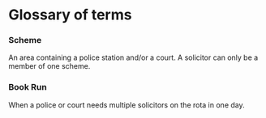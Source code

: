 # Glossary of terms

### Scheme   
An area containing a police station and/or a court. A solicitor can only be a member of one scheme.

### Book Run  
When a police or court needs multiple solicitors on the rota in one day.


